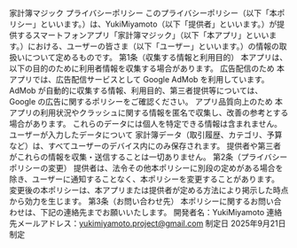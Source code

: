 家計簿マジック プライバシーポリシー
このプライバシーポリシー（以下「本ポリシー」といいます。）は、YukiMiyamoto（以下「提供者」といいます。）が提供するスマートフォンアプリ「家計簿マジック」（以下「本アプリ」といいます。）における、ユーザーの皆さま（以下「ユーザー」といいます。）の情報の取扱いについて定めるものです。
第1条（収集する情報と利用目的）
本アプリは、以下の目的のために利用者情報を収集する場合があります。
広告配信のため
本アプリでは、広告配信サービスとして Google AdMob を利用しています。
AdMob が自動的に収集する情報、利用目的、第三者提供等については、Google の広告に関するポリシーをご確認ください。
アプリ品質向上のため
本アプリの利用状況やクラッシュに関する情報を匿名で収集し、改善の参考とする場合があります。
これらのデータには個人を特定できる情報は含まれません。
ユーザーが入力したデータについて
家計簿データ（取引履歴、カテゴリ、予算など）は、すべてユーザーのデバイス内にのみ保存されます。
提供者や第三者がこれらの情報を収集・送信することは一切ありません。
第2条（プライバシーポリシーの変更）
提供者は、法令その他本ポリシーに別段の定めがある場合を除き、ユーザーに通知することなく、本ポリシーを変更することがあります。
変更後の本ポリシーは、本アプリまたは提供者が定める方法により掲示した時点から効力を生じます。
第3条（お問い合わせ先）
本ポリシーに関するお問い合わせは、下記の連絡先までお願いいたします。
開発者名：YukiMiyamoto
連絡先メールアドレス：yukimiyamoto.project@gmail.com
制定日
2025年9月21日 制定
